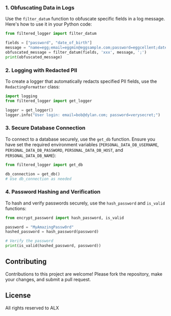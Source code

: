 ### 1. Obfuscating Data in Logs

Use the `filter_datum` function to obfuscate specific fields in a log message. Here's how to use it in your Python code:

```python
from filtered_logger import filter_datum

fields = ["password", "date_of_birth"]
message = "name=egg;email=eggmin@eggsample.com;password=eggcellent;date_of_birth=12/12/1986;"
obfuscated_message = filter_datum(fields, 'xxx', message, ';')
print(obfuscated_message)
```

### 2. Logging with Redacted PII

To create a logger that automatically redacts specified PII fields, use the `RedactingFormatter` class:

```python
import logging
from filtered_logger import get_logger

logger = get_logger()
logger.info("User login: email=bob@dylan.com; password=verysecret;")
```

### 3. Secure Database Connection

To connect to a database securely, use the `get_db` function. Ensure you have set the required environment variables (`PERSONAL_DATA_DB_USERNAME`, `PERSONAL_DATA_DB_PASSWORD`, `PERSONAL_DATA_DB_HOST`, and `PERSONAL_DATA_DB_NAME`):

```python
from filtered_logger import get_db

db_connection = get_db()
# Use db_connection as needed
```

### 4. Password Hashing and Verification

To hash and verify passwords securely, use the `hash_password` and `is_valid` functions:

```python
from encrypt_password import hash_password, is_valid

password = "MyAmazingPassw0rd"
hashed_password = hash_password(password)

# Verify the password
print(is_valid(hashed_password, password))
```

## Contributing

Contributions to this project are welcome! Please fork the repository, make your changes, and submit a pull request.

## License

All rights reserved to ALX
